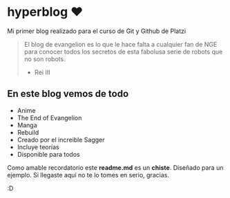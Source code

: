  # hyperblog ❤️
Mi primer blog realizado para el curso de Git y Github de Platzi 
> El blog de evangelion es lo que le hace falta a cualquier fan de NGE para conocer todos los secretos de esta fabolusa serie de robots que no son robots.
> - Rei III

## En este blog vemos de todo
- Anime
- The End of Evangelion
- Manga 
- Rebuild
- Creado por el increible Sagger
- Incluye teorías
- Disponible para todos

Como amable recordatorio este **readme.md** es un **chiste**. Diseñado para un ejemplo. Si llegaste aquí no te lo tomes en serio, gracias. 

:D 